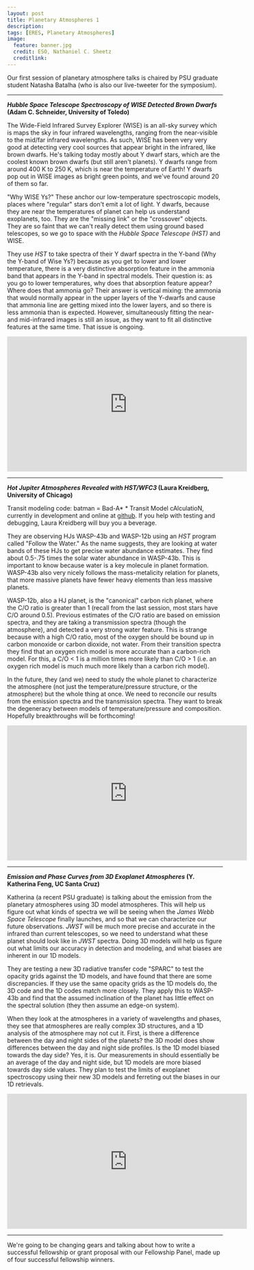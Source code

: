 ```yaml
---
layout: post
title: Planetary Atmospheres 1
description: 
tags: [ERES, Planetary Atmospheres]
image:
  feature: banner.jpg
  credit: ESO, Nathaniel C. Sheetz
  creditlink: 
---
```


Our first session of planetary atmosphere talks is chaired by PSU graduate student Natasha Batalha (who is also our live-tweeter for the symposium).

---
***Hubble Space Telescope Spectroscopy of WISE Detected Brown Dwarfs* (Adam C. Schneider, University of Toledo)**

The Wide-Field Infrared Survey Explorer (WISE) is an all-sky survey which is maps the sky in four infrared wavelengths, ranging from the near-visible to the mid/far infrared wavelengths. As such, WISE has been very very good at detecting very cool sources that appear bright in the infrared, like brown dwarfs. He's talking today mostly about Y dwarf stars, which are the coolest known brown dwarfs (but still aren't planets). Y dwarfs range from around 400 K to 250 K, which is near the temperature of Earth! Y dwarfs pop out in WISE images as bright green points, and we've found around 20 of them so far.

"Why WISE Ys?" These anchor our low-temperature spectroscopic models, places where "regular" stars don't emit a lot of light. Y dwarfs, because they are near the temperatures of planet can help us understand exoplanets, too. They are the "missing link" or the "crossover" objects. They are so faint that we can't really detect them using ground based telescopes, so we go to space with the *Hubble Space Telescope (HST)* and WISE.

They use *HST* to take spectra of their Y dwarf spectra in the Y-band (Why the Y-band of Wise Ys?) because as you get to lower and lower temperature, there is a very distinctive absorption feature in the ammonia band that appears in the Y-band in spectral models. Their question is: as you go to lower temperatures, why does that absorption feature appear? Where does that ammonia go? Their answer is vertical mixing: the ammonia that would normally appear in the upper layers of the Y-dwarfs and cause that ammonia line are getting mixed into the lower layers, and so there is less ammonia than is expected. However, simultaneously fitting the near- and mid-infrared images is still an issue, as they want to fit all distinctive features at the same time. That issue is ongoing.

<iframe width="560" height="315" src="https://www.youtube.com/embed/oJT9HhTpAuI" frameborder="0" allowfullscreen></iframe>

---
***Hot Jupiter Atmospheres Revealed with HST/WFC3* (Laura Kreidberg, University of Chicago)**

Transit modeling code: batman = Bad-A* * Transit Model cAlculatioN, currently in development and online at [github](https://github.com/lkreidberg/batman). If you help with testing and debugging, Laura Kreidberg will buy you a beverage.

They are observing HJs WASP-43b and WASP-12b using an *HST* program called "Follow the Water." As the name suggests, they are looking at water bands of these HJs to get precise water abundance estimates. They find about 0.5-.75 times the solar water abundance in WASP-43b. This is important to know because water is a key molecule in planet formation. WASP-43b also very nicely follows the mass-metalicity relation for planets, that more massive planets have fewer heavy elements than less massive planets.

WASP-12b, also a HJ planet, is the "canonical" carbon rich planet, where the C/O ratio is greater than 1 (recall from the last session, most stars have C/O around 0.5). Previous estimates of the C/O ratio are based on emission spectra, and they are taking a transmission spectra (though the atmosphere), and detected a very strong water feature. This is strange because with a high C/O ratio, most of the oxygen should be bound up in carbon monoxide or carbon dioxide, not water. From their transition spectra they find that an oxygen rich model is more accurate than a carbon-rich model. For this, a C/O < 1 is a million times more likely than C/O > 1 (i.e. an oxygen rich model is much much more likely than a carbon rich model).

In the future, they (and we) need to study the whole planet to characterize the atmosphere (not just the temperature/pressure structure, or the atmosphere) but the whole thing at once. We need to reconcile our results from the emission spectra and the transmission spectra. They want to break the degeneracy between models of temperature/pressure and composition. Hopefully breakthroughs will be forthcoming!

<iframe width="560" height="315" src="https://www.youtube.com/embed/JWNLhpctjRc" frameborder="0" allowfullscreen></iframe>


---
***Emission and Phase Curves from 3D Exoplanet Atmospheres* (Y. Katherina Feng, UC Santa Cruz)**


Katherina (a recent PSU graduate) is talking about the emission from the planetary atmospheres using 3D model atmospheres. This will help us figure out what kinds of spectra we will be seeing when the *James Webb Space Telescope* finally launches, and so that we can characterize our future observations. *JWST* will be much more precise and accurate in the infrared than current telescopes, so we need to understand what these planet should look like in *JWST* spectra. Doing 3D models will help us figure out what limits our accuracy in detection and modeling, and what biases are inherent in our 1D models.

They are testing a new 3D radiative transfer code "SPARC" to test the opacity grids against the 1D models, and have found that there are some discrepancies. If they use the same opacity grids as the 1D models do, the 3D code and the 1D codes match more closely. They apply this to WASP-43b and find that the assumed inclination of the planet has little effect on the spectral solution (they then assume an edge-on system).

When they look at the atmospheres in a variety of wavelengths and phases, they see that atmospheres are really complex 3D structures, and a 1D analysis of the atmosphere may not cut it. First, is there a difference between the day and night sides of the planets? the 3D model does show differences between the day and night side profiles. Is the 1D model biased towards the day side? Yes, it is. Our measurements in should essentially be an average of the day and night side, but 1D models are more biased towards day side values. They plan to test the limits of exoplanet spectroscopy using their new 3D models and ferreting out the biases in our 1D retrievals.

<iframe width="560" height="315" src="https://www.youtube.com/embed/cKA0PMGcB9w" frameborder="0" allowfullscreen></iframe>


---
We're going to be changing gears and talking about how to write a successful fellowship or grant proposal with our Fellowship Panel, made up of four successful fellowship winners.